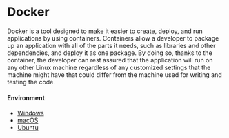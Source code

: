 # Docker

Docker is a tool designed to make it easier to create, deploy, and run applications by using containers. Containers allow a developer to package up an application with all of the parts it needs, such as libraries and other dependencies, and deploy it as one package. By doing so, thanks to the container, the developer can rest assured that the application will run on any other Linux machine regardless of any customized settings that the machine might have that could differ from the machine used for writing and testing the code.

#### Environment

* [Windows](environments/windows.md)
* [macOS](environments/macos.md)
* [Ubuntu](environments/docker-ubuntu.md)

